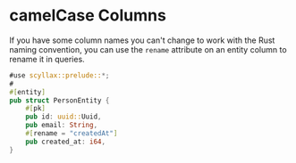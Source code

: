 # camelCase Columns
If you have some column names you can't change to work with the Rust naming convention, you can use the `rename` attribute on an entity column to rename it in queries.

```rust
#use scyllax::prelude::*;
#
#[entity]
pub struct PersonEntity {
	#[pk]
    pub id: uuid::Uuid,
    pub email: String,
	#[rename = "createdAt"]
    pub created_at: i64,
}
```
